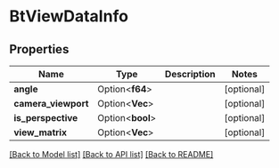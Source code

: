 # BtViewDataInfo

## Properties

Name | Type | Description | Notes
------------ | ------------- | ------------- | -------------
**angle** | Option<**f64**> |  | [optional]
**camera_viewport** | Option<**Vec<f64>**> |  | [optional]
**is_perspective** | Option<**bool**> |  | [optional]
**view_matrix** | Option<**Vec<f64>**> |  | [optional]

[[Back to Model list]](../README.md#documentation-for-models) [[Back to API list]](../README.md#documentation-for-api-endpoints) [[Back to README]](../README.md)


